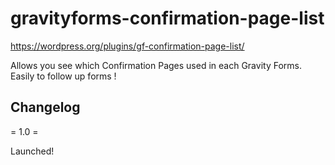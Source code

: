 # gravityforms-confirmation-page-list

https://wordpress.org/plugins/gf-confirmation-page-list/

Allows you see which Confirmation Pages used in each Gravity Forms. Easily to follow up forms !


## Changelog

= 1.0 =

Launched!


